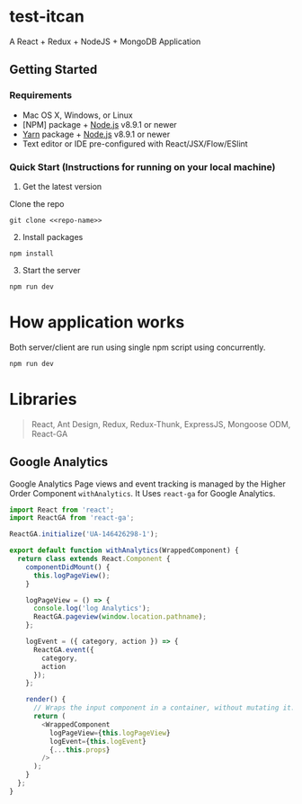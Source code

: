 # test-itcan

A React + Redux + NodeJS + MongoDB Application

## Getting Started

### Requirements

- Mac OS X, Windows, or Linux
- [NPM] package + [Node.js](https://nodejs.org/) v8.9.1 or newer
- [Yarn](https://yarnpkg.com/) package + [Node.js](https://nodejs.org/) v8.9.1 or newer
- Text editor or IDE pre-configured with React/JSX/Flow/ESlint

### Quick Start (Instructions for running on your local machine)

1.  Get the latest version

Clone the repo

```
git clone <<repo-name>>
```

2.  Install packages

```
npm install
```

3.  Start the server

```
npm run dev
```

# How application works

Both server/client are run using single npm script using concurrently.
```
npm run dev
```

# Libraries

> React, 
> Ant Design, 
> Redux, 
> Redux-Thunk, 
> ExpressJS, 
> Mongoose ODM, 
> React-GA


## Google Analytics
Google Analytics Page views and event tracking is managed by the Higher Order Component `withAnalytics`. It Uses `react-ga` for Google Analytics.

```javascript
import React from 'react';
import ReactGA from 'react-ga';

ReactGA.initialize('UA-146426298-1');

export default function withAnalytics(WrappedComponent) {
  return class extends React.Component {
    componentDidMount() {
      this.logPageView();
    }

    logPageView = () => {
      console.log('log Analytics');
      ReactGA.pageview(window.location.pathname);
    };

    logEvent = ({ category, action }) => {
      ReactGA.event({
        category,
        action
      });
    };

    render() {
      // Wraps the input component in a container, without mutating it. Good!
      return (
        <WrappedComponent
          logPageView={this.logPageView}
          logEvent={this.logEvent}
          {...this.props}
        />
      );
    }
  };
}
```
